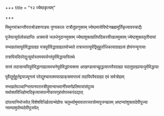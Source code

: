 +++
title = "१२ ज्येष्ठकृत्यम्"

+++

मिथुनसंक्रान्तौपराःषोडशनाड्यः पुण्यकालः रात्रौतुप्रागुक्तम् ज्येष्ठमासेपिष्टेनब्रह्ममूर्तिंकृत्वावस्त्राद्यैः

पूजेयत्सूर्यलोकप्राप्तिः अत्रमासे जलधेनुदानमुक्तम् ज्येष्ठशुक्लप्रतिपदिकरवीरव्रतमुक्तम् ज्येष्ठशुक्लतृतीयायां

रम्भाव्रतंसापूर्वविद्धाग्राह्या यत्रपूर्वविद्धाग्राह्यतयोच्यते तत्रास्तात्पूर्वद्विमुहूर्ताधिकायाग्राह्यत्वं ज्ञेयंनन्यूनायाः

तत्रापियदिपरेद्युःसूर्यास्तमयपर्यन्तंपुर्वविद्धायास्तिथेः

सत्त्वं तदासत्यपिपूर्वविद्धागाह्यत्ववचनेपूर्वविद्धांत्यक्त्वा आखण्डत्वाच्छुद्धत्वात्परैवग्राह्या यदातुग्राह्यायाःपुर्वविद्धायाः

पूर्वेद्युर्मुहूर्तद्वयान्न्यूनत्वं परेद्युश्चास्तमयात्प्राक्‌समाप्तत्वं तदापिपरैवग्राह्या एवं सर्वत्रोह्यम्

रम्भाव्रतेपञ्चाग्नितपनपरास्त्रीपुमान्वाभवानींस्वर्णप्रतिमायांसंपूज्य यथोक्तविधिहोमादिकृत्वासपत्नीकायगृहंसोपस्करंदद्यात्

दांपत्यानिभोजयेत् विशेषविधिर्व्रतग्रन्थेज्ञेयः चतुर्थ्यामुमावतारस्तत्रोमापूजनव्रतम् अष्टम्यांशुक्लादेवीपूज्या नवम्यामुपोष्यदेवीपूजयेत्
